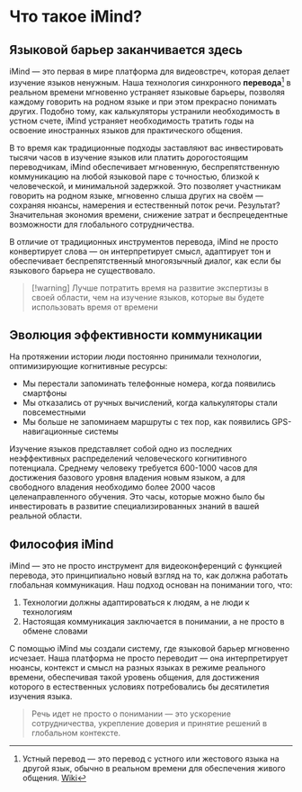 # Что такое iMind?

## Языковой барьер заканчивается здесь

iMind — это первая в мире платформа для видеовстреч, которая делает изучение языков ненужным. Наша технология синхронного **перевода**[^1] в реальном времени мгновенно устраняет языковые барьеры, позволяя каждому говорить на родном языке и при этом прекрасно понимать других. Подобно тому, как калькуляторы устранили необходимость в устном счете, iMind устраняет необходимость тратить годы на освоение иностранных языков для практического общения.

В то время как традиционные подходы заставляют вас инвестировать тысячи часов в изучение языков или платить дорогостоящим переводчикам, iMind обеспечивает мгновенную, беспрепятственную коммуникацию на любой языковой паре с точностью, близкой к человеческой, и минимальной задержкой. Это позволяет участникам говорить на родном языке, мгновенно слыша других на своём — сохраняя нюансы, намерения и естественный поток речи. Результат? Значительная экономия времени, снижение затрат и беспрецедентные возможности для глобального сотрудничества.

В отличие от традиционных инструментов перевода, iMind не просто конвертирует слова — он интерпретирует смысл, адаптирует тон и обеспечивает беспрепятственный многоязычный диалог, как если бы языкового барьера не существовало.

[^1]: Устный перевод — это перевод с устного или жестового языка на другой язык, обычно в реальном времени для обеспечения живого общения. [Wiki](https://en.wikipedia.org/wiki/Language_interpretation)

> [!warning] Лучше потратить время на развитие экспертизы в своей области, чем на изучение языков, которые вы будете использовать время от времени

## Эволюция эффективности коммуникации

На протяжении истории люди постоянно принимали технологии, оптимизирующие когнитивные ресурсы:

- Мы перестали запоминать телефонные номера, когда появились смартфоны
- Мы отказались от ручных вычислений, когда калькуляторы стали повсеместными
- Мы больше не запоминаем маршруты с тех пор, как появились GPS-навигационные системы

Изучение языков представляет собой одно из последних неэффективных распределений человеческого когнитивного потенциала. Среднему человеку требуется 600-1000 часов для достижения базового уровня владения новым языком, а для свободного владения необходимо более 2000 часов целенаправленного обучения. Это часы, которые можно было бы инвестировать в развитие специализированных знаний в вашей реальной области.

## Философия iMind

iMind — это не просто инструмент для видеоконференций с функцией перевода, это принципиально новый взгляд на то, как должна работать глобальная коммуникация. Наш подход основан на понимании того, что:

1. Технологии должны адаптироваться к людям, а не люди к технологиям
2. Настоящая коммуникация заключается в понимании, а не просто в обмене словами

С помощью iMind мы создали систему, где языковой барьер мгновенно исчезает. Наша платформа не просто переводит — она интерпретирует нюансы, контекст и смысл на разных языках в режиме реального времени, обеспечивая такой уровень общения, для достижения которого в естественных условиях потребовались бы десятилетия изучения языка.

> Речь идет не просто о понимании — это ускорение сотрудничества, укрепление доверия и принятие решений в глобальном контексте.